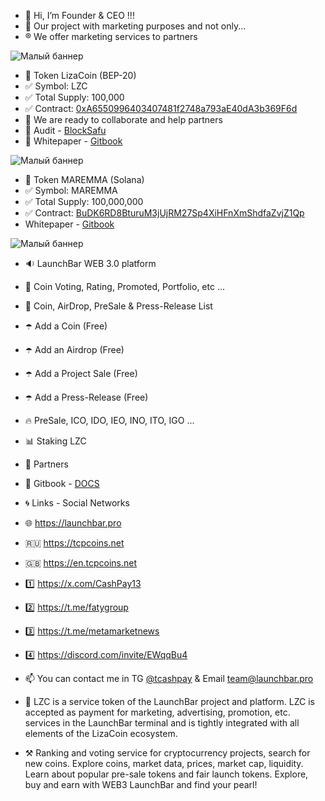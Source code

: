 - 👋 Hi, I’m Founder & CEO !!!
- 👀 Our project with marketing purposes and not only...
- ®️ We offer marketing services to partners

![Малый баннер](https://tcpcoins.net/uploads/s/7/a/g/7agy4blgatdj/img/full_afZOUEpM.png)
  
- 🐶 Token LizaCoin (BEP-20)
- ✅ Symbol: LZC
- ✅ Total Supply: 100,000
- ✅ Contract: [0xA6550996403407481f2748a793aE40dA3b369F6d](https://bscscan.com/token/0xA6550996403407481f2748a793aE40dA3b369F6d)
- 💞️ We are ready to collaborate and help partners
- 💠 Audit - [BlockSafu](https://blocksafu.com/audit/0xA6550996403407481f2748a793aE40dA3b369F6d)
- 💠 Whitepaper - [Gitbook](https://lizacoin.gitbook.io/meet-lizacoin-and-launchbar-1/)

![Малый баннер](https://statics.solscan.io/cdn/imgs/s60?ref=68747470733a2f2f6261666b72656962347037657535376237346c75366d7779637a66773637726871356c3668687a33673237687a6564767a6f783665746a667971752e697066732e6e667473746f726167652e6c696e6b)

- 💎 Token MAREMMA (Solana)
- ✅ Symbol: MAREMMA
- ✅ Total Supply: 100,000,000
- ✅ Contract: [BuDK6RD8BturuM3jUjRM27Sp4XiHFnXmShdfaZvjZ1Qp](https://solscan.io/token/BuDK6RD8BturuM3jUjRM27Sp4XiHFnXmShdfaZvjZ1Qp/)
- Whitepaper - [Gitbook](https://lizacoin.gitbook.io/launchbar/general/tokenomics-maremma)

![Малый баннер](https://tcpcoins.net/uploads/s/7/a/g/7agy4blgatdj/img/full_n9D2BoLJ.gif)

- 🔉 LaunchBar WEB 3.0 platform 
- 🚀 Coin Voting, Rating, Promoted, Portfolio, etc ...
- 💫 Coin, AirDrop, PreSale & Press-Release List
- ☂️ Add a Coin (Free)
- ☂️ Add an Airdrop (Free)
- ☂️ Add a Project Sale (Free)
- ☂️ Add a Press-Release (Free)
- 🔥 PreSale, ICO, IDO, IEO, INO, ITO, IGO ...
- 📊 Staking LZC
- 👬 Partners

- 💠 Gitbook - [DOCS](https://lizacoin.gitbook.io/launchbar/general/launchbar-getting-started-ceo)

- 🌀 Links - Social Networks
- 🌐 https://launchbar.pro
- 🇷🇺 https://tcpcoins.net
- 🇬🇧 https://en.tcpcoins.net
- 1️⃣ https://x.com/CashPay13
- 2️⃣ https://t.me/fatygroup
- 3️⃣ https://t.me/metamarketnews
- 4️⃣ https://discord.com/invite/EWqqBu4

- 📫 You can contact me in TG [@tcashpay](https://t.me/komfaty) & Email team@launchbar.pro

- 💎 LZC is a service token of the LaunchBar project and platform. LZC is accepted as payment for marketing, advertising, promotion, etc. services in the LaunchBar terminal and is tightly integrated with all elements of the LizaCoin ecosystem.
- ⚒ Ranking and voting service for cryptocurrency projects, search for new coins. Explore coins, market data, prices, market cap, liquidity. Learn about popular pre-sale tokens and fair launch tokens. Explore, buy and earn with WEB3 LaunchBar and find your pearl!

<!---
faty007/faty007 is a ✨ special ✨ repository because its `README.md` (this file) appears on your GitHub profile.
You can click the Preview link to take a look at your changes.
--->
